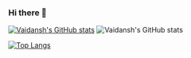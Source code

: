 ### Hi there 👋

[![Vaidansh's GitHub stats](https://github-readme-stats.vercel.app/api?username=vaidanshbhardwaj)](https://github.com/vaidanshbhardwaj/github-readme-stats)
![Vaidansh's GitHub stats](https://github-readme-stats.vercel.app/api?username=vaidanshbahrdwaj&show_icons=true&theme=radical)


[![Top Langs](https://github-readme-stats.vercel.app/api/top-langs/?username=vaidanshbhardwaj)](https://github.com/vaidanshbhardwaj/github-readme-stats)
